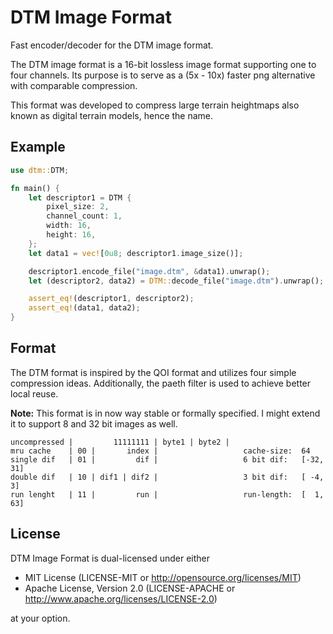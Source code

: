 # DTM Image Format

Fast encoder/decoder for the DTM image format.

The DTM image format is a 16-bit lossless image format supporting one to four channels.
Its purpose is to serve as a (5x - 10x) faster png alternative with comparable compression.

This format was developed to compress large terrain heightmaps also known as digital terrain models, hence the name.

## Example
```rust
use dtm::DTM;

fn main() {
    let descriptor1 = DTM {
        pixel_size: 2,
        channel_count: 1,
        width: 16,
        height: 16,
    };
    let data1 = vec![0u8; descriptor1.image_size()];

    descriptor1.encode_file("image.dtm", &data1).unwrap();
    let (descriptor2, data2) = DTM::decode_file("image.dtm").unwrap();

    assert_eq!(descriptor1, descriptor2);
    assert_eq!(data1, data2);
}
```



## Format

The DTM format is inspired by the QOI format and utilizes four simple compression ideas.
Additionally, the paeth filter is used to achieve better local reuse.

**Note:**
This format is in now way stable or formally specified.
I might extend it to support 8 and 32 bit images as well.

```
uncompressed |         11111111 | byte1 | byte2 |  
mru cache    | 00 |       index |                   cache-size:  64
single dif   | 01 |         dif |                   6 bit dif:   [-32, 31] 
double dif   | 10 | dif1 | dif2 |                   3 bit dif:   [ -4,  3]
run lenght   | 11 |         run |                   run-length:  [  1, 63]
```

## License
DTM Image Format is dual-licensed under either

* MIT License (LICENSE-MIT or http://opensource.org/licenses/MIT)
* Apache License, Version 2.0 (LICENSE-APACHE or http://www.apache.org/licenses/LICENSE-2.0)

at your option.